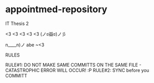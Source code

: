 # appointmed-repository
IT Thesis 2


<3 <3 <3 <3 <3 
(ノಠ益ಠ)ノ彡

n____n)ノ abe ~<3

RULES

RULE#1: DO NOT MAKE SAME COMMITTS ON THE SAME FILE - CATASTROPHIC ERROR WILL OCCUR! :P
RULE#2: SYNC before you COMMITT